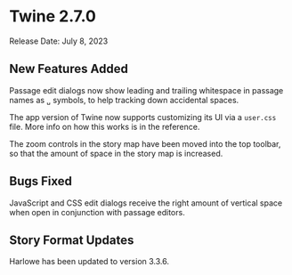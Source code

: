 # Twine 2.7.0

Release Date: July 8, 2023

## New Features Added

Passage edit dialogs now show leading and trailing whitespace in passage names as `␣` symbols, to help tracking down accidental spaces.

The app version of Twine now supports customizing its UI via a `user.css` file. More info on how this works is in the reference.

The zoom controls in the story map have been moved into the top toolbar, so that the amount of space in the story map is increased.

## Bugs Fixed

JavaScript and CSS edit dialogs receive the right amount of vertical space when open in conjunction with passage editors.

## Story Format Updates

Harlowe has been updated to version 3.3.6.
